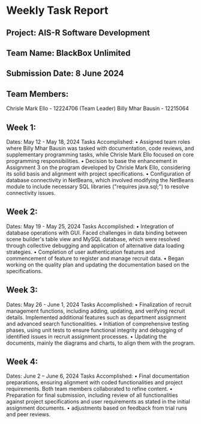 # Weekly Task Report

## Project: AIS-R Software Development
## Team Name: BlackBox Unlimited
## Submission Date: 8 June 2024
## Team Members:
Chrisle Mark Ello - 12224706 (Team Leader)
Billy Mhar Bausin - 12215064

## Week 1:
Dates: May 12 - May 18, 2024
Tasks Accomplished:
•	Assigned team roles where Billy Mhar Bausin was tasked with documentation, code reviews, and supplementary programming tasks, while Chrisle Mark Ello focused on core programming responsibilities.
•	Decision to base the enhancement in Assignment 3 on the program developed by Chrisle Mark Ello, considering its solid basis and alignment with project specifications.
•	Configuration of database connectivity in NetBeans, which involved modifying the NetBeans module to include necessary SQL libraries ("requires java.sql;") to resolve connectivity issues.

## Week 2:
Dates: May 19 - May 25, 2024
Tasks Accomplished:
•	Integration of database operations with GUI. Faced challenges in data binding between scene builder's table view and MySQL database, which were resolved through collective debugging and application of alternative data loading strategies.
•	Completion of user authentication features and commencement of feature to register and manage recruit data.
•	Began working on the quality plan and updating the documentation based on the specifications.

## Week 3:
Dates: May 26 - June 1, 2024
Tasks Accomplished:
•	Finalization of recruit management functions, including adding, updating, and verifying recruit details. Implemented additional features such as department assignment and advanced search functionalities.
•	Initiation of comprehensive testing phases, using unit tests to ensure functional integrity and debugging of identified issues in recruit assignment processes.
•	Updating the documents, mainly the diagrams and charts, to align them with the program.

## Week 4:
Dates: June 2 – June 6, 2024
Tasks Accomplished:
•	Final documentation preparations, ensuring alignment with coded functionalities and project requirements. Both team members collaborated to refine content.
•	Preparation for final submission, including review of all functionalities against project specifications and user requirements as stated in the initial assignment documents.
•	adjustments based on feedback from trial runs and peer reviews.
 
